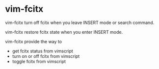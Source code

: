 # vim-fcitx
vim-fcitx turn off fcitx when you leave INSERT mode or search command.

vim-fcitx restore fcitx state when you enter INSERT mode.

vim-fcitx provide the way to
- get fcitx status from vimscript
- turn on or off fcitx from vimscript
- toggle fcitx from vimscript
